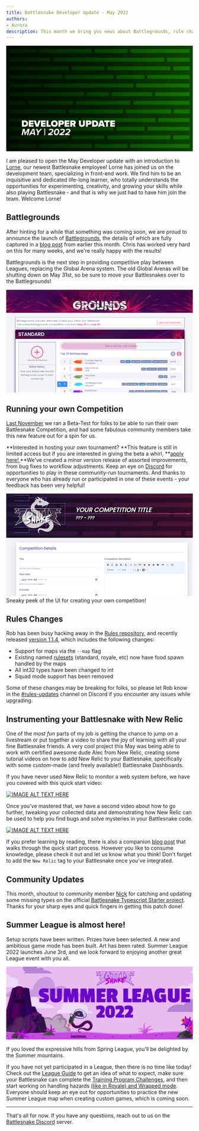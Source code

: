 ```yaml
---
title: Battlesnake Developer Update - May 2022
authors:
- Aurora
description: This month we bring you news about Battlegrounds, rule changes, and hosting your very own tournaments!
---
```


![](./img/Update-Headers2022_May22.png)

I am pleased to open the May Developer update with an introduction to [Lorne](https://play.battlesnake.com/u/llourn/), our newest Battlesnake employee! Lorne has joined us on the development team, specializing in front-end work. We find him to be an inquisitive and dedicated life-long learner, who totally understands the opportunities for experimenting, creativity, and growing your skills while also playing Battlesnake - and that is why we just had to have him join the team. Welcome Lorne!

## Battlegrounds

After hinting for a while that something was coming soon, we are proud to announce the launch of [Battlegrounds](https://play.battlesnake.com/battlegrounds/), the details of which are fully captured in a [blog post](__GHOST_URL__/welcome-to-battlegrounds/) from earlier this month. Chris has worked very hard on this for many weeks, and we're really happy with the results!

Battlegrounds is the next step in providing competitive play between Leagues, replacing the Global Arena system. The old Global Arenas will be shutting down on May 31st, so be sure to move your Battlesnakes over to the Battlegrounds!

![A screenshot of the 'Battlegrounds' which show the top 10 Battlesnakes and controls to join.](./img/Screen-Shot-2022-05-27-at-9.40.05-AM.png)

## Running your own Competition

[Last November](/) we ran a Beta-Test for folks to be able to run their own Battlesnake Competition, and had some fabulous community members take this new feature out for a spin for us.

**Interested in hosting your own tournament? **This feature is still in limited access but if you are interested in giving the beta a whirl, **[apply here! ](tinyurl.com/ymuevkfa )**We've created a minor version release of assorted improvements, from bug fixes to workflow adjustments. Keep an eye on [Discord](https://play.battlesnake.com/discord/) for opportunities to play in these community-run tournaments. And thanks to everyone who has already run or participated in one of these events - your feedback has been very helpful!

![A screenshot for creating a Battlesnake competition, includes a form to collect title, dates, and description](./img/Screen-Shot-2022-05-27-at-9.52.31-AM.png)Sneaky peek of the UI for creating your own competition!

## Rules Changes

Rob has been busy hacking away in the [Rules repository,](https://github.com/BattlesnakeOfficial/rules) and recently released [version 1.1.4](https://github.com/BattlesnakeOfficial/rules/releases/tag/v1.1.4), which includes the following changes:

- Support for maps via the `--map` flag
- Existing named [rulesets](https://docs.battlesnake.com/api) (standard, royale, etc) now have food spawn handled by the maps
- All int32 types have been changed to int
- Squad mode support has been removed

Some of these changes may be breaking for folks, so please let Rob know in the [#rules-updates](https://discord.com/channels/689979228841836632/978649366879404072) channel on Discord if you encounter any issues while upgrading.

## Instrumenting your Battlesnake with New Relic 

One of the *most fun* parts of my job is getting the chance to jump on a livestream or put together a video to share the joy of learning with all your fine Battlesnake friends. A very cool project this May was being able to work with certified awesome dude Alec from New Relic, creating some tutorial videos on how to add New Relic to your Battlesnake, specifically with some custom-made (and freely available!) Battlesnake Dashboards.

If you have never used New Relic to monitor a web system before, we have you covered with this quick start video:

[![IMAGE ALT TEXT HERE](https://img.youtube.com/vi/CVYANIaczVg/0.jpg)](https://www.youtube.com/watch?v=CVYANIaczVg)

Once you've mastered that, we have a second video about how to go further, tweaking your collected data and demonstrating how New Relic can be used to help you find bugs and solve mysteries in your Battlesnake code.

[![IMAGE ALT TEXT HERE](https://img.youtube.com/vi/_zYLCLiC8gQ/0.jpg)](https://www.youtube.com/watch?v=_zYLCLiC8gQ)

If you prefer learning by reading, there is also a companion [blog post](__GHOST_URL__/how-to-monitor-your-battlesnake-with-newrelic/) that walks through the quick start process. However you like to consume knowledge, please check it out and let us know what you think! Don't forget to add the `New Relic` tag to your Battlesnake once you've integrated.

## Community Updates

This month, shoutout to community member [Nick](https://github.com/Nick-NCSU) for catching and updating some missing types on the official [Battlesnake Typescript Starter project](https://github.com/BattlesnakeOfficial/starter-snake-typescript/pull/5). Thanks for your sharp eyes and quick fingers in getting this patch done!

## Summer League is almost here!

Setup scripts have been written. Prizes have been selected. A new and ambitious game mode has been built. Art has been rated. Summer League 2022 launches June 3rd, and we look forward to enjoying another great League event with you all.

![A picture of a shocked looking mountain, a Battlesnake wearing a space helmet, and the text 'Summer League 2022'](./img/Screen-Shot-2022-05-27-at-10.29.52-AM.png)

If you loved the expressive hills from Spring League, you'll be delighted by the Summer mountains.

If you have not yet participated in a League, then there is no time like today! Check out the [League Guide](https://docs.battlesnake.com/guides/playing/leagues) to get an idea of what to expect, make sure your Battlesnake can complete the [Training Program Challenges](https://play.battlesnake.com/challenges/), and then start working on handling hazards [(like in Royale) and Wrapped mode](https://docs.battlesnake.com/guides/game/modes). Everyone should keep an eye out for opportunities to practice the new Summer League map when creating custom games, which is coming soon.

---

That's all for now. If you have any questions, reach out to us on the [Battlesnake Discord](https://discord.battlesnake.com/) server.
